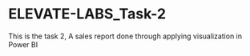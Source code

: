 # ELEVATE-LABS_Task-2
This is the task 2, A sales report done through applying visualization in Power BI
